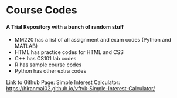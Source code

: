 # Course Codes

#### A Trial Repository with a bunch of random stuff
- MM220 has a list of all assignment and exam codes (Python and MATLAB)
- HTML has practice codes for HTML and CSS
- C++ has CS101 lab codes
- R has sample course codes
- Python has other extra codes

Link to Github Page: Simple Interest Calculator: 
https://hiranmai02.github.io/vftvk-Simple-Interest-Calculator/
